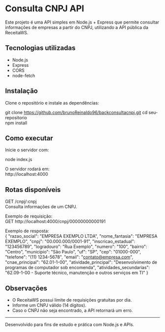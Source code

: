 # Consulta CNPJ API

Este projeto é uma API simples em Node.js + Express que permite consultar informações de empresas a partir do CNPJ, utilizando a API pública da ReceitaWS.

## Tecnologias utilizadas
- Node.js
- Express
- CORS
- node-fetch

## Instalação

Clone o repositório e instale as dependências:

git clone https://github.com/brunoReinaldo96/backconsultacnpj.git 
cd seu-repositorio  
npm install  

## Como executar

Inicie o servidor com:

node index.js  

O servidor rodará em:  
http://localhost:4000  

## Rotas disponíveis

GET /cnpj/:cnpj  
Consulta informações de um CNPJ.  

Exemplo de requisição:  
GET http://localhost:4000/cnpj/00000000000191  

Exemplo de resposta:  
{
  "razao_social": "EMPRESA EXEMPLO LTDA",
  "nome_fantasia": "EMPRESA EXEMPLO",
  "cnpj": "00.000.000/0001-91",
  "inscricao_estadual": "123456789",
  "logradouro": "Rua Exemplo",
  "numero": "100",
  "bairro": "Centro",
  "municipio": "São Paulo",
  "uf": "SP",
  "cep": "01000-000",
  "telefone": "(11) 1234-5678",
  "email": "contato@empresa.com",
  "cnae_principal": "62.01-1-00",
  "atividade_principal": "Desenvolvimento de programas de computador sob encomenda",
  "atividades_secundarias": "62.09-1-00 - Suporte técnico, manutenção e outros serviços em TI"
}

## Observações
- O ReceitaWS possui limite de requisições gratuitas por dia.  
- Informe um CNPJ válido (14 dígitos).  
- Caso o CNPJ não seja encontrado, a API retornará um erro.  

---

Desenvolvido para fins de estudo e prática com Node.js e APIs.
